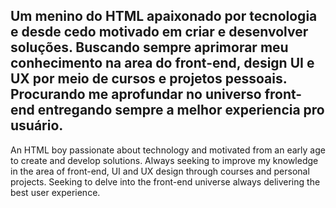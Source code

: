 Um menino do HTML apaixonado por tecnologia e desde cedo motivado em criar e desenvolver soluções. Buscando sempre aprimorar meu conhecimento na area do front-end, design UI e UX por meio de cursos e projetos pessoais. Procurando me aprofundar no universo front-end entregando sempre a melhor experiencia pro usuário.
-
An HTML boy passionate about technology and motivated from an early age to create and develop solutions. Always seeking to improve my knowledge in the area of front-end, UI and UX design through courses and personal projects. Seeking to delve into the front-end universe always delivering the best user experience.

